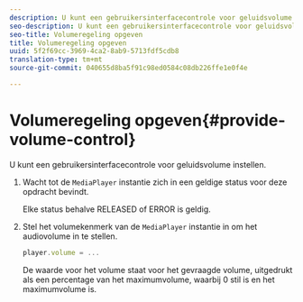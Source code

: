 ```yaml
---
description: U kunt een gebruikersinterfacecontrole voor geluidsvolume instellen.
seo-description: U kunt een gebruikersinterfacecontrole voor geluidsvolume instellen.
seo-title: Volumeregeling opgeven
title: Volumeregeling opgeven
uuid: 5f2f69cc-3969-4ca2-8ab9-5713fdf5cdb8
translation-type: tm+mt
source-git-commit: 040655d8ba5f91c98ed0584c08db226ffe1e0f4e

---
```



# Volumeregeling opgeven{#provide-volume-control}

U kunt een gebruikersinterfacecontrole voor geluidsvolume instellen.

1. Wacht tot de `MediaPlayer` instantie zich in een geldige status voor deze opdracht bevindt.

   Elke status behalve RELEASED of ERROR is geldig.
1. Stel het volumekenmerk van de `MediaPlayer` instantie in om het audiovolume in te stellen.

   ```js
   player.volume = ...
   ```

   De waarde voor het volume staat voor het gevraagde volume, uitgedrukt als een percentage van het maximumvolume, waarbij 0 stil is en het maximumvolume is.

